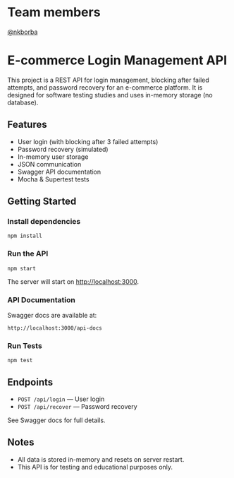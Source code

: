 # Team members
[@nkborba](https://github.com/nkborba)


# E-commerce Login Management API

This project is a REST API for login management, blocking after failed attempts, and password recovery for an e-commerce platform. It is designed for software testing studies and uses in-memory storage (no database).

## Features
- User login (with blocking after 3 failed attempts)
- Password recovery (simulated)
- In-memory user storage
- JSON communication
- Swagger API documentation
- Mocha & Supertest tests

## Getting Started

### Install dependencies
```
npm install
```

### Run the API
```
npm start
```
The server will start on [http://localhost:3000](http://localhost:3000).

### API Documentation
Swagger docs are available at:
```
http://localhost:3000/api-docs
```

### Run Tests
```
npm test
```

## Endpoints
- `POST /api/login` — User login
- `POST /api/recover` — Password recovery

See Swagger docs for full details.

## Notes
- All data is stored in-memory and resets on server restart.
- This API is for testing and educational purposes only. 